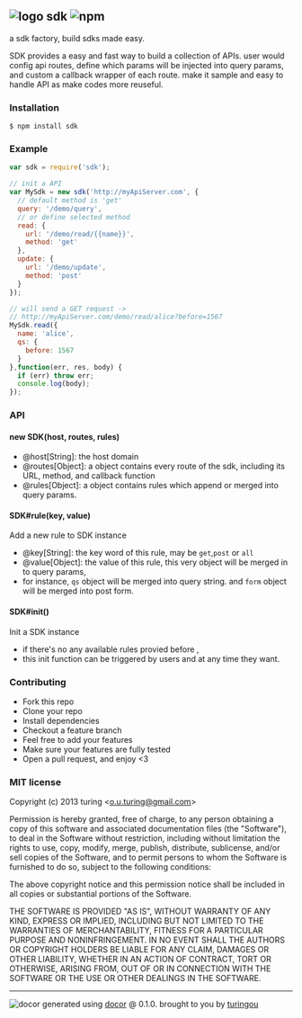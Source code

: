 ## ![logo](https://cdn1.iconfinder.com/data/icons/Real-Estate-png/65/Factory.png) sdk ![npm](https://badge.fury.io/js/sdk.png)

a sdk factory, build sdks made easy.

SDK provides a easy and fast way to build a collection of APIs. user would config api routes, define which params will be injected into query params, and custom a callback wrapper of each route. make it sample and easy to handle API as make codes more reuseful.

### Installation
````
$ npm install sdk
````

### Example
````javascript
var sdk = require('sdk');

// init a API
var MySdk = new sdk('http://myApiServer.com', {
  // default method is 'get'
  query: '/demo/query',
  // or define selected method
  read: {
    url: '/demo/read/{{name}}',
    method: 'get'
  },
  update: {
    url: '/demo/update',
    method: 'post'
  }
});

// will send a GET request -> 
// http://myApiServer.com/demo/read/alice?before=1567
MySdk.read({
  name: 'alice',
  qs: {
    before: 1567
  }
},function(err, res, body) {
  if (err) throw err;
  console.log(body);
});
````

### API

#### new SDK(host, routes, rules)

- @host[String]: the host domain
- @routes[Object]: a object contains every route of the sdk, including its URL, method, and callback function
- @rules[Object]: a object contains rules which append or merged into query params.

#### SDK#rule(key, value)
Add a new rule to SDK instance

- @key[String]: the key word of this rule, may be `get`,`post` or `all`
- @value[Object]: the value of this rule, this very object will be merged in to query params,
- for instance, `qs` object will be merged into query string. and `form` object will be merged into post form.

#### SDK#init()
Init a SDK instance

- if there's no any available rules provied before ,
- this init function can be triggered by users and at any time they want.

### Contributing
- Fork this repo
- Clone your repo
- Install dependencies
- Checkout a feature branch
- Feel free to add your features
- Make sure your features are fully tested
- Open a pull request, and enjoy <3

### MIT license
Copyright (c) 2013 turing &lt;o.u.turing@gmail.com&gt;

Permission is hereby granted, free of charge, to any person obtaining a copy
of this software and associated documentation files (the "Software"), to deal
in the Software without restriction, including without limitation the rights
to use, copy, modify, merge, publish, distribute, sublicense, and/or sell
copies of the Software, and to permit persons to whom the Software is
furnished to do so, subject to the following conditions:

The above copyright notice and this permission notice shall be included in
all copies or substantial portions of the Software.

THE SOFTWARE IS PROVIDED "AS IS", WITHOUT WARRANTY OF ANY KIND, EXPRESS OR
IMPLIED, INCLUDING BUT NOT LIMITED TO THE WARRANTIES OF MERCHANTABILITY,
FITNESS FOR A PARTICULAR PURPOSE AND NONINFRINGEMENT. IN NO EVENT SHALL THE
AUTHORS OR COPYRIGHT HOLDERS BE LIABLE FOR ANY CLAIM, DAMAGES OR OTHER
LIABILITY, WHETHER IN AN ACTION OF CONTRACT, TORT OR OTHERWISE, ARISING FROM,
OUT OF OR IN CONNECTION WITH THE SOFTWARE OR THE USE OR OTHER DEALINGS IN
THE SOFTWARE.

---
![docor](https://cdn1.iconfinder.com/data/icons/windows8_icons_iconpharm/26/doctor.png)
generated using [docor](https://github.com/turingou/docor.git) @ 0.1.0. brought to you by [turingou](https://github.com/turingou)